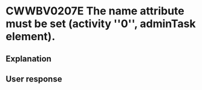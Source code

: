 # CWWBV0207E The name attribute must be set (activity ''0'', adminTask element).

## Explanation

## User response